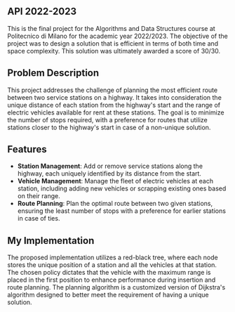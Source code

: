 ## API 2022-2023
This is the final project for the Algorithms and Data Structures course at Politecnico di Milano for the academic year 2022/2023. The objective of the project was to design a solution that is efficient in terms of both time and space complexity. This solution was ultimately awarded a score of 30/30.
## Problem Description
This project addresses the challenge of planning the most efficient route between two service stations on a highway. It takes into consideration the unique distance of each station from the highway's start and the range of electric vehicles available for rent at these stations. The goal is to minimize the number of stops required, with a preference for routes that utilize stations closer to the highway's start in case of a non-unique solution.

## Features
<ul>
  <li><Strong>Station Management</Strong>: Add or remove service stations along the highway, each uniquely identified by its distance from the start.</li>
  <li><Strong>Vehicle Management</Strong>: Manage the fleet of electric vehicles at each station, including adding new vehicles or scrapping existing ones based on their range.</li>
  <li><Strong>Route Planning</Strong>: Plan the optimal route between two given stations, ensuring the least number of stops with a preference for earlier stations in case of ties.</li>
</ul>

## My Implementation
The proposed implementation utilizes a red-black tree, where each node stores the unique position of a station and all the vehicles at that station. The chosen policy dictates that the vehicle with the maximum range is placed in the first position to enhance performance during insertion and route planning. The planning algorithm is a customized version of Dijkstra's algorithm designed to better meet the requirement of having a unique solution.
